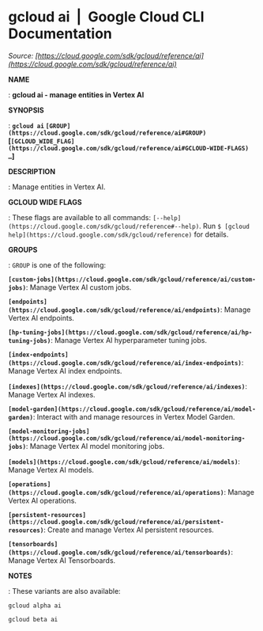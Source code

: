 # gcloud ai  |  Google Cloud CLI Documentation

*Source: [https://cloud.google.com/sdk/gcloud/reference/ai](https://cloud.google.com/sdk/gcloud/reference/ai)*

**NAME**

: **gcloud ai - manage entities in Vertex AI**

**SYNOPSIS**

: **`gcloud ai` `[GROUP](https://cloud.google.com/sdk/gcloud/reference/ai#GROUP)` [`[GCLOUD_WIDE_FLAG](https://cloud.google.com/sdk/gcloud/reference/ai#GCLOUD-WIDE-FLAGS) …`]**

**DESCRIPTION**

: Manage entities in Vertex AI.

**GCLOUD WIDE FLAGS**

: These flags are available to all commands: `[--help](https://cloud.google.com/sdk/gcloud/reference#--help)`.
Run `$ [gcloud help](https://cloud.google.com/sdk/gcloud/reference)` for details.

**GROUPS**

: ``GROUP`` is one of the following:

**`[custom-jobs](https://cloud.google.com/sdk/gcloud/reference/ai/custom-jobs)`**:
Manage Vertex AI custom jobs.

**`[endpoints](https://cloud.google.com/sdk/gcloud/reference/ai/endpoints)`**:
Manage Vertex AI endpoints.

**`[hp-tuning-jobs](https://cloud.google.com/sdk/gcloud/reference/ai/hp-tuning-jobs)`**:
Manage Vertex AI hyperparameter tuning jobs.

**`[index-endpoints](https://cloud.google.com/sdk/gcloud/reference/ai/index-endpoints)`**:
Manage Vertex AI index endpoints.

**`[indexes](https://cloud.google.com/sdk/gcloud/reference/ai/indexes)`**:
Manage Vertex AI indexes.

**`[model-garden](https://cloud.google.com/sdk/gcloud/reference/ai/model-garden)`**:
Interact with and manage resources in Vertex Model Garden.

**`[model-monitoring-jobs](https://cloud.google.com/sdk/gcloud/reference/ai/model-monitoring-jobs)`**:
Manage Vertex AI model monitoring jobs.

**`[models](https://cloud.google.com/sdk/gcloud/reference/ai/models)`**:
Manage Vertex AI models.

**`[operations](https://cloud.google.com/sdk/gcloud/reference/ai/operations)`**:
Manage Vertex AI operations.

**`[persistent-resources](https://cloud.google.com/sdk/gcloud/reference/ai/persistent-resources)`**:
Create and manage Vertex AI persistent resources.

**`[tensorboards](https://cloud.google.com/sdk/gcloud/reference/ai/tensorboards)`**:
Manage Vertex AI Tensorboards.

**NOTES**

: These variants are also available:

```
gcloud alpha ai
```

```
gcloud beta ai
```
